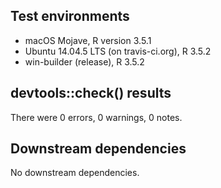 ## Test environments

* macOS Mojave, R version 3.5.1
* Ubuntu 14.04.5 LTS (on travis-ci.org), R 3.5.2
* win-builder (release), R 3.5.2
 
## devtools::check() results

There were 0 errors, 0 warnings, 0 notes.

## Downstream dependencies

No downstream dependencies.
